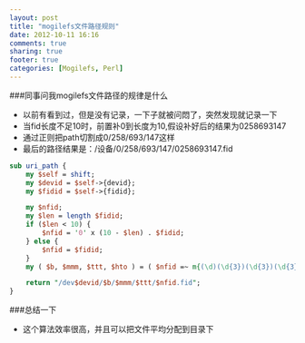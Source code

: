 ```yaml
---
layout: post
title: "mogilefs文件路径规则"
date: 2012-10-11 16:16
comments: true
sharing: true
footer: true
categories: [Mogilefs, Perl]
---
```


###同事问我mogilefs文件路径的规律是什么
+ 以前有看到过，但是没有记录，一下子就被问悶了，突然发现就记录一下
+ 当fid长度不足10时，前置补0到长度为10,假设补好后的结果为0258693147
+ 通过正则把path切割成0/258/693/147这样
+ 最后的路径结果是：/设备/0/258/693/147/0258693147.fid

```perl
sub uri_path {
    my $self = shift;
    my $devid = $self->{devid};
    my $fidid = $self->{fidid};

    my $nfid;
    my $len = length $fidid;
    if ($len < 10) {
        $nfid = '0' x (10 - $len) . $fidid;
    } else {
        $nfid = $fidid;
    }   
    my ( $b, $mmm, $ttt, $hto ) = ( $nfid =~ m{(\d)(\d{3})(\d{3})(\d{3})} );

    return "/dev$devid/$b/$mmm/$ttt/$nfid.fid";
}
```

###总结一下
+ 这个算法效率很高，并且可以把文件平均分配到目录下
